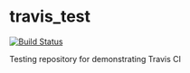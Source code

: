 # travis_test

[![Build Status](https://travis-ci.org/richelbilderbeek/travis_test.svg?branch=master)](https://travis-ci.org/richelbilderbeek/travis_test)

Testing repository for demonstrating Travis CI
